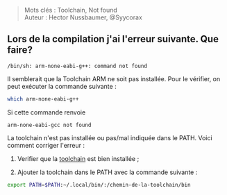 > Mots clés : Toolchain, Not found  
Auteur : Hector Nussbaumer, @Syycorax

## Lors de la compilation j'ai l'erreur suivante. Que faire?

```
/bin/sh: arm-none-eabi-g++: command not found
```

Il semblerait que la Toolchain ARM ne soit pas installée. Pour le vérifier, on peut exécuter la commande suivante :

```bash
which arm-none-eabi-g++
```

Si cette commande renvoie

```
arm-none-eabi-gcc not found
```

La toolchain n'est pas installée ou pas/mal indiquée dans le PATH. Voici comment corriger l'erreur :

1. Verifier que la [toolchain](https://developer.arm.com/tools-and-software/open-source-software/developer-tools/gnu-toolchain/gnu-rm/downloads) est bien installée ;

2. Ajouter la toolchain dans le PATH avec la commande suivante :

```bash
export PATH=$PATH:~/.local/bin/:/chemin-de-la-toolchain/bin
